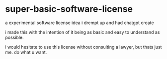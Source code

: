 # super-basic-software-license

a experimental software license idea i drempt up and had chatgpt create

i made this with the intention of it being as basic and easy to understand as possible.

i would hesitate to use this license without consulting a lawyer, but thats just me. do what u want. 
